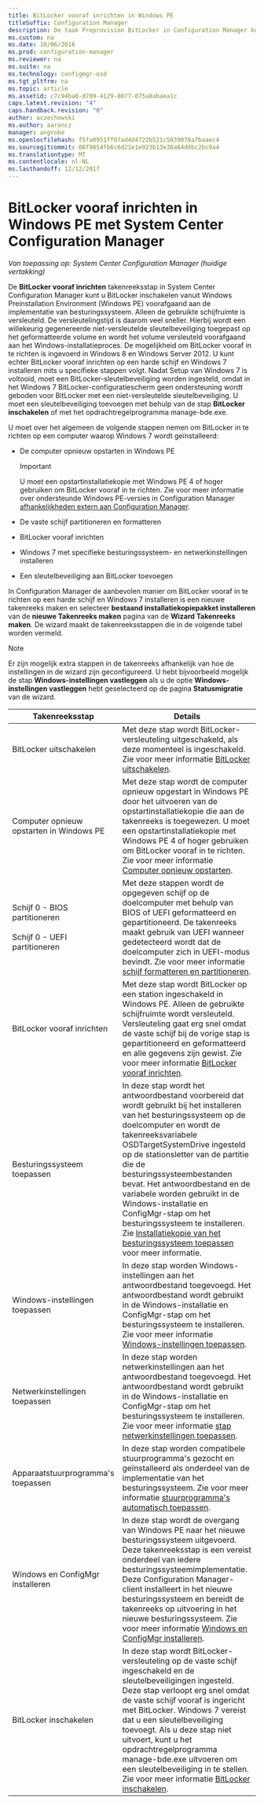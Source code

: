 ```yaml
---
title: BitLocker vooraf inrichten in Windows PE
titleSuffix: Configuration Manager
description: De taak Preprovision BitLocker in Configuration Manager kunt BitLocker vanuit Windows Preinstallation Environment voordat de implementatie van besturingssystemen.
ms.custom: na
ms.date: 10/06/2016
ms.prod: configuration-manager
ms.reviewer: na
ms.suite: na
ms.technology: configmgr-osd
ms.tgt_pltfrm: na
ms.topic: article
ms.assetid: c7c94ba0-d709-4129-8077-075a8abaea1c
caps.latest.revision: "4"
caps.handback.revision: "0"
author: aczechowski
ms.author: aaroncz
manager: angrobe
ms.openlocfilehash: f5fa0951ff07ad4d4722b521c5039078a7baaec4
ms.sourcegitcommit: 08f9854fb6c6d21e1e923b13e38a64d0bc2bc9a4
ms.translationtype: MT
ms.contentlocale: nl-NL
ms.lasthandoff: 12/12/2017
---
```

# <a name="preprovision-bitlocker-in-windows-pe-with-system-center-configuration-manager"></a>BitLocker vooraf inrichten in Windows PE met System Center Configuration Manager

*Van toepassing op: System Center Configuration Manager (huidige vertakking)*

De **BitLocker vooraf inrichten** takenreeksstap in System Center Configuration Manager kunt u BitLocker inschakelen vanuit Windows Preinstallation Environment (Windows PE) voorafgaand aan de implementatie van besturingssysteem. Alleen de gebruikte schijfruimte is versleuteld. De versleutelingstijd is daarom veel sneller. Hierbij wordt een willekeurig gegenereerde niet-versleutelde sleutelbeveiliging toegepast op het geformatteerde volume en wordt het volume versleuteld voorafgaand aan het Windows-installatieproces. De mogelijkheid om BitLocker vooraf in te richten is ingevoerd in Windows 8 en Windows Server 2012. U kunt echter BitLocker vooraf inrichten op een harde schijf en Windows 7 installeren mits u specifieke stappen volgt. Nadat Setup van Windows 7 is voltooid, moet een BitLocker-sleutelbeveiliging worden ingesteld, omdat in het Windows 7 BitLocker-configuratiescherm geen ondersteuning wordt geboden voor BitLocker met een niet-versleutelde sleutelbeveiliging. U moet een sleutelbeveiliging toevoegen met behulp van de stap **BitLocker inschakelen** of met het opdrachtregelprogramma manage-bde.exe.  

 U moet over het algemeen de volgende stappen nemen om BitLocker in te richten op een computer waarop Windows 7 wordt geïnstalleerd:  

-   De computer opnieuw opstarten in Windows PE  

    > [!IMPORTANT]  
    >  U moet een opstartinstallatiekopie met Windows PE 4 of hoger gebruiken om BitLocker vooraf in te richten. Zie voor meer informatie over ondersteunde Windows PE-versies in Configuration Manager [afhankelijkheden extern aan Configuration Manager](../plan-design/infrastructure-requirements-for-operating-system-deployment.md#BKMK_ExternalDependencies).  

-   De vaste schijf partitioneren en formatteren  

-   BitLocker vooraf inrichten  

-   Windows 7 met specifieke besturingssysteem- en netwerkinstellingen installeren  

-   Een sleutelbeveiliging aan BitLocker toevoegen  

 In Configuration Manager de aanbevolen manier om BitLocker vooraf in te richten op een harde schijf en Windows 7 installeren is een nieuwe takenreeks maken en selecteer **bestaand installatiekopiepakket installeren** van de **nieuwe Takenreeks maken** pagina van de **Wizard Takenreeks maken**. De wizard maakt de takenreeksstappen die in de volgende tabel worden vermeld.  

> [!NOTE]  
>  Er zijn mogelijk extra stappen in de takenreeks afhankelijk van hoe de instellingen in de wizard zijn geconfigureerd. U hebt bijvoorbeeld mogelijk de stap **Windows-instellingen vastleggen** als u de optie **Windows-instellingen vastleggen** hebt geselecteerd op de pagina **Statusmigratie** van de wizard.  

|Takenreeksstap|Details|  
|------------------------|-------------|  
|BitLocker uitschakelen|Met deze stap wordt BitLocker-versleuteling uitgeschakeld, als deze momenteel is ingeschakeld. Zie voor meer informatie [BitLocker uitschakelen](../understand/task-sequence-steps.md#BKMK_DisableBitLocker).|  
|Computer opnieuw opstarten in Windows PE|Met deze stap wordt de computer opnieuw opgestart in Windows PE door het uitvoeren van de opstartinstallatiekopie die aan de takenreeks is toegewezen. U moet een opstartinstallatiekopie met Windows PE 4 of hoger gebruiken om BitLocker vooraf in te richten. Zie voor meer informatie [Computer opnieuw opstarten](../understand/task-sequence-steps.md#BKMK_RestartComputer).|  
|Schijf 0 - BIOS partitioneren<br /><br /> Schijf 0 - UEFI partitioneren|Met deze stappen wordt de opgegeven schijf op de doelcomputer met behulp van BIOS of UEFI geformatteerd en gepartitioneerd. De takenreeks maakt gebruik van UEFI wanneer gedetecteerd wordt dat de doelcomputer zich in UEFI-modus bevindt. Zie voor meer informatie [schijf formatteren en partitioneren](../understand/task-sequence-steps.md#BKMK_FormatandPartitionDisk).|  
|BitLocker vooraf inrichten|Met deze stap wordt BitLocker op een station ingeschakeld in Windows PE. Alleen de gebruikte schijfruimte wordt versleuteld. Versleuteling gaat erg snel omdat de vaste schijf bij de vorige stap is gepartitioneerd en geformatteerd en alle gegevens zijn gewist. Zie voor meer informatie [BitLocker vooraf inrichten](../understand/task-sequence-steps.md#BKMK_PreProvisionBitLocker).|  
|Besturingssysteem toepassen|In deze stap wordt het antwoordbestand voorbereid dat wordt gebruikt bij het installeren van het besturingssysteem op de doelcomputer en wordt de takenreeksvariabele OSDTargetSystemDrive ingesteld op de stationsletter van de partitie die de besturingssysteembestanden bevat. Het antwoordbestand en de variabele worden gebruikt in de Windows-installatie en ConfigMgr-stap om het besturingssysteem te installeren. Zie [Installatiekopie van het besturingssysteem toepassen](../understand/task-sequence-steps.md#BKMK_ApplyOperatingSystemImage) voor meer informatie.|  
|Windows-instellingen toepassen|In deze stap worden Windows-instellingen aan het antwoordbestand toegevoegd. Het antwoordbestand wordt gebruikt in de Windows-installatie en ConfigMgr-stap om het besturingssysteem te installeren. Zie voor meer informatie [Windows-instellingen toepassen](../understand/task-sequence-steps.md#BKMK_ApplyWindowsSettings).|  
|Netwerkinstellingen toepassen|In deze stap worden netwerkinstellingen aan het antwoordbestand toegevoegd. Het antwoordbestand wordt gebruikt in de Windows-installatie en ConfigMgr-stap om het besturingssysteem te installeren. Zie voor meer informatie [stap netwerkinstellingen toepassen](../understand/task-sequence-steps.md#BKMK_ApplyNetworkSettings).|  
|Apparaatstuurprogramma's toepassen|In deze stap worden compatibele stuurprogramma's gezocht en geïnstalleerd als onderdeel van de implementatie van het besturingssysteem. Zie voor meer informatie [stuurprogramma's automatisch toepassen](../understand/task-sequence-steps.md#BKMK_AutoApplyDrivers).|  
|Windows en ConfigMgr installeren|In deze stap wordt de overgang van Windows PE naar het nieuwe besturingssysteem uitgevoerd. Deze takenreeksstap is een vereist onderdeel van iedere besturingssysteemimplementatie. Deze Configuration Manager-client installeert in het nieuwe besturingssysteem en bereidt de takenreeks op uitvoering in het nieuwe besturingssysteem. Zie voor meer informatie [Windows en ConfigMgr installeren](../understand/task-sequence-steps.md#BKMK_SetupWindowsandConfigMgr).|  
|BitLocker inschakelen|In deze stap wordt BitLocker-versleuteling op de vaste schijf ingeschakeld en de sleutelbeveiligingen ingesteld. Deze stap verloopt erg snel omdat de vaste schijf vooraf is ingericht met BitLocker. Windows 7 vereist dat u een sleutelbeveiliging toevoegt. Als u deze stap niet uitvoert, kunt u het opdrachtregelprogramma manage-bde.exe uitvoeren om een sleutelbeveiliging in te stellen. Zie voor meer informatie [BitLocker inschakelen](../understand/task-sequence-steps.md#BKMK_EnableBitLocker).|  
